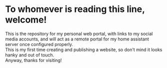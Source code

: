 # To whomever is reading this line, welcome!
This is the repository for my personal web portal, with links to my social media accounts, and will act as a remote portal for my home assistant server once configured properly.  
This is my first time creating and publishing a website, so don't mind it looks hanky and out of touch.  
Anyway, thanks for visiting!
